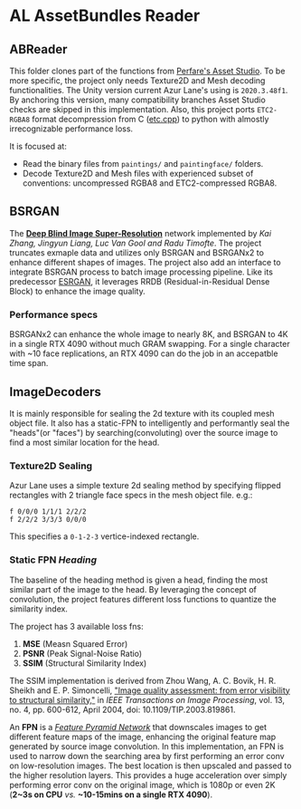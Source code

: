 # AL AssetBundles Reader

## ABReader

This folder clones part of the functions from [Perfare's Asset Studio](http://github.com/perfare/AssetStudio). To be more specific, the project only needs Texture2D and Mesh decoding functionalities. The Unity version current Azur Lane's using is `2020.3.48f1`. By anchoring this version, many compatibility branches Asset Studio checks are skipped in this implementation. Also, this project ports `ETC2-RGBA8` format decompression from C ([etc.cpp](https://github.com/Perfare/AssetStudio/blob/master/Texture2DDecoderNative/etc.cpp)) to python with almostly irrecognizable performance loss.

It is focused at:

- Read the binary files from `paintings/` and `paintingface/` folders.
- Decode Texture2D and Mesh files with experienced subset of conventions: uncompressed RGBA8 and ETC2-compressed RGBA8.

## BSRGAN

The [**Deep Blind Image Super-Resolution**](https://github.com/cszn/BSRGAN) network implemented by *Kai Zhang, Jingyun Liang, Luc Van Gool and Radu Timofte*. The project truncates exmaple data and utilizes only BSRGAN and BSRGANx2 to enhance different shapes of images. The project also add an interface to integrate BSRGAN process to batch image processing pipeline. Like its predecessor [ESRGAN](https://arxiv.org/abs/1809.00219), it leverages RRDB (Residual-in-Residual Dense Block) to enhance the image quality.

### Performance specs
BSRGANx2 can enhance the whole image to nearly 8K, and BSRGAN to 4K in a single RTX 4090 without much GRAM swapping. For a single character with ~10 face replications, an RTX 4090 can do the job in an accepatble time span.

## ImageDecoders

It is mainly responsible for sealing the 2d texture with its coupled mesh object file. It also has a static-FPN to intelligently and performantly seal the "heads"(or "faces") by searching(convoluting) over the source image to find a most similar location for the head.

### Texture2D Sealing

Azur Lane uses a simple texture 2d sealing method by specifying flipped rectangles with 2 triangle face specs in the mesh object file. e.g.:

```
f 0/0/0 1/1/1 2/2/2
f 2/2/2 3/3/3 0/0/0
```

This specifies a `0-1-2-3` vertice-indexed rectangle.

### Static FPN *Heading*

The baseline of the heading method is given a head, finding the most similar part of the image to the head. By leveraging the concept of convolution, the project features different loss functions to quantize the similarity index.

The project has 3 available loss fns:
1. **MSE** (Measn Squared Error) 
2. **PSNR** (Peak Signal-Noise Ratio)
3. **SSIM** (Structural Similarity Index)

The SSIM implementation is derived from Zhou Wang, A. C. Bovik, H. R. Sheikh and E. P. Simoncelli, ["Image quality assessment: from error visibility to structural similarity,"](https://ieeexplore.ieee.org/document/1284395) in *IEEE Transactions on Image Processing*, vol. 13, no. 4, pp. 600-612, April 2004, doi: 10.1109/TIP.2003.819861.

An **FPN** is a [*Feature Pyramid Network*](https://arxiv.org/abs/1612.03144) that downscales images to get different feature maps of the image, enhancing the original feature map generated by source image convolution. In this implementation, an FPN is used to narrow down the searching area by first performing an error conv on low-resolution images. The best location is then upscaled and passed to the higher resolution layers. This provides a huge acceleration over simply performing error conv on the original image, which is 1080p or even 2K (**2~3s on CPU** *vs.* **~10-15mins on a single RTX 4090**).
